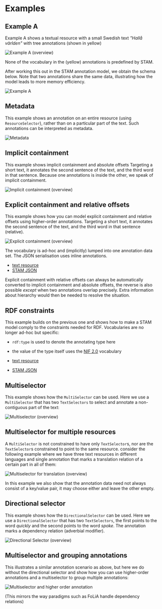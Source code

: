 # Examples

## Example A

Example A shows a textual resource with a small Swedish text *"Hallå världen"* with tree annotations (shown in yellow)

![Example A (overview)](example_a_overview.svg)

None of the vocabulary in the (yellow) annotations is predefined by STAM.

After working this out in the STAM annotation model, we obtain the schema
below. Note that two annotations share the same data, illustrating how the
model leads to more memory efficiency.

![Example A](example_a.png)

## Metadata

This example shows an annotation on an entire resource (using
`ResourceSelector`), rather than on a particular part of the text.
Such annotations can be interpreted as metadata.

![Metadata](metadata.svg)

## Implicit containment

This example shows implicit containment and absolute offsets Targeting a short
text, it annotates the second sentence of the text, and the third word in that
sentence. Because one annotations is inside the other, we speak of implicit
containment.

![Implicit containment (overview)](implicit_containment_overview.svg)

## Explicit containment and relative offsets

This example shows how you can model explicit containment and relative offsets
using higher-order annotations. Targeting a short text, it annotates the second
sentence of the text, and the third word in that sentence (relative).

![Explicit containment (overview)](explicit_containment_overview.svg)

The vocabulary is ad-hoc and (implicitly) lumped into one
annotation data set. The JSON serialisation uses inline annotations.

* [text resource](explicit_containment.txt)
* [STAM JSON](explicit_containment.json)

Explicit containment with relative offsets can always be automatically
converted to implicit containment and absolute offsets, the reverse is
also possible *except* when two annotations overlap
precisely. Extra information about hierarchy would then be needed to resolve
the situation.

## RDF constraints

This example builds on the previous one and shows how to make a STAM model
comply to the constraints needed for RDF. Vocabularies are no longer ad-hoc but
specific:

* `rdf:type` is used to denote the annotating type here
* the value of the type itself uses the [NIF 2.0](https://persistence.uni-leipzig.org/nlp2rdf/) vocabulary

* [text resource](explicit_containment.txt)
* [STAM JSON](explicit_containment_rdf.json)

## Multiselector

This example shows how the ``MultiSelector`` can be used. Here we use a ``MultiSelector`` that has two ``TextSelectors`` to
select and annotate a non-contiguous part of the text:

![Multiselector (overview)](multiselector.svg)

## Multiselector for multiple resources

A `MultiSelector` is not constrained to have only `TextSelector`s, nor are the
`TextSelector`s constrained to point to the same resource. consider the
following example where we have three text resources in different languages and
single annotation that marks a translation relation of a certain part in all of them:

![Multiselector for translation (overview)](multiselector_translation.svg)

In this example we also show that the annotation data need not always consist of a key/value pair, it may choose either and leave the other empty.

## Directional selector

This example shows how the ``DirectionalSelector`` can be used. Here we use a
``DirectionalSelector`` that has two ``TextSelectors``, the first points to the
word *quickly* and the second points to the word *spoke*. The annotation marks
a dependency relation (adverbial modifier).

![Directional Selector (overview)](directionalselector.svg)

## Multiselector and grouping annotations

This illustrates a similar annotation scenario as above, but here we do without
the directional selector and show how you can use higher-order annotations and
a multiselector to group multiple annotations:

![Multiselector and higher order annotation](higher_order_annotation.svg)

(This mirrors the way paradigms such as FoLiA handle dependency relations)


